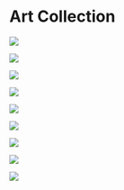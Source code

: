 # Art Collection

![](https://upload.wikimedia.org/wikipedia/commons/thumb/c/ce/Theodor_Kittelsen_-_Far%2C_far_away_Soria_Moria_Palace_shimmered_like_Gold_-_Google_Art_Project.jpg/1024px-Theodor_Kittelsen_-_Far%2C_far_away_Soria_Moria_Palace_shimmered_like_Gold_-_Google_Art_Project.jpg)

![](https://upload.wikimedia.org/wikipedia/commons/8/8f/Watts_%E2%80%93_After_the_Deluge.jpg)

![](https://upload.wikimedia.org/wikipedia/commons/9/90/Nikolaj_Alexandrowitsch_Jaroschenko_001.jpg)

![](https://upload.wikimedia.org/wikipedia/commons/b/b9/Caspar_David_Friedrich_-_Wanderer_above_the_sea_of_fog.jpg)

![](https://upload.wikimedia.org/wikipedia/commons/thumb/e/e5/Ivan_aivazovsky%2C_la_nona_onda%2C_1850%2C_dett.JPG/1024px-Ivan_aivazovsky%2C_la_nona_onda%2C_1850%2C_dett.JPG)

![](https://upload.wikimedia.org/wikipedia/commons/6/63/The_Creation_of_Adam.jpg)

![](https://upload.wikimedia.org/wikipedia/commons/a/ac/Caspar_David_Friedrich_-_Landscape_with_the_Rosenberg_in_the_Bohemian_Mountains_-_Google_Art_Project.jpg)

![](https://upload.wikimedia.org/wikipedia/commons/8/8c/David_-_The_Death_of_Socrates.jpg)

![](https://upload.wikimedia.org/wikipedia/commons/4/49/%22The_School_of_Athens%22_by_Raffaello_Sanzio_da_Urbino.jpg)
